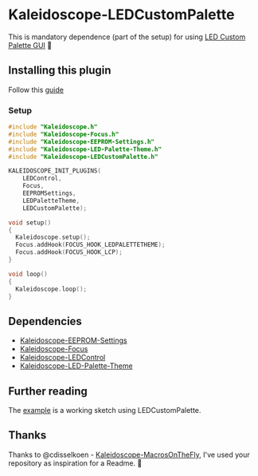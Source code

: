 # Kaleidoscope-LEDCustomPalette

This is mandatory dependence (part of the setup) for using [LED Custom Palette GUI](https://github.com/jukben/keyboardio-led-custom-palette) 🎨

## Installing this plugin

Follow this [guide](https://github.com/keyboardio/Kaleidoscope/wiki/Installing-Plugins#installing-third-party-plugins)

### Setup

```c++
#include "Kaleidoscope.h"
#include "Kaleidoscope-Focus.h"
#include "Kaleidoscope-EEPROM-Settings.h"
#include "Kaleidoscope-LED-Palette-Theme.h"
#include "Kaleidoscope-LEDCustomPalette.h"

KALEIDOSCOPE_INIT_PLUGINS(
    LEDControl,
    Focus,
    EEPROMSettings,
    LEDPaletteTheme,
    LEDCustomPalette);

void setup()
{
  Kaleidoscope.setup();
  Focus.addHook(FOCUS_HOOK_LEDPALETTETHEME);
  Focus.addHook(FOCUS_HOOK_LCP);
}

void loop()
{
  Kaleidoscope.loop();
}
```

## Dependencies

- [Kaleidoscope-EEPROM-Settings](https://github.com/keyboardio/Kaleidoscope-EEPROM-Settings)
- [Kaleidoscope-Focus](https://github.com/keyboardio/Kaleidoscope-Focus)
- [Kaleidoscope-LEDControl](https://github.com/keyboardio/Kaleidoscope-LEDControl)
- [Kaleidoscope-LED-Palette-Theme](https://github.com/keyboardio/Kaleidoscope-LED-Palette-Theme/blob/master/README.md)

## Further reading

The [example][plugin:example] is a working sketch using LEDCustomPalette.

[plugin:example]: https://github.com/cdisselkoen/Kaleidoscope-MacrosOnTheFly/blob/master/examples/MacrosOnTheFly/MacrosOnTheFly.ino

## Thanks

Thanks to @cdisselkoen - [Kaleidoscope-MacrosOnTheFly](https://github.com/cdisselkoen/Kaleidoscope-MacrosOnTheFly), I've used your repository as inspiration for a Readme. 🙌
